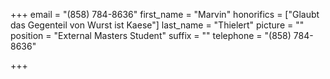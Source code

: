 +++
email = "(858) 784-8636"
first_name = "Marvin"
honorifics = ["Glaubt das Gegenteil von Wurst ist Kaese"]
last_name = "Thielert"
picture = ""
position = "External Masters Student"
suffix = ""
telephone = "(858) 784-8636"

+++
